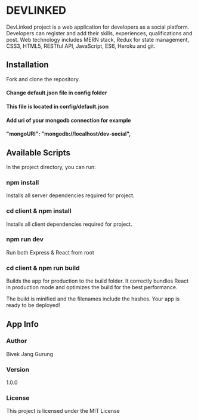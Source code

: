 # DEVLINKED
DevLinked project is a web application for developers as a social platform. Developers can register and add their skills, experiences, qualifications and post. Web technology includes MERN stack, Redux for state management, CSS3, HTML5, RESTful API, JavaScript, ES6, Heroku and git.


## Installation
Fork and clone the repository.
#### Change default.json file in config folder
#### This file is located in config/default.json
#### Add uri of your mongodb connection for example
#### "mongoURI": "mongodb://localhost/dev-social",
 

## Available Scripts
In the project directory, you can run:

### npm install
Installs all server dependencies required for project.

### cd client & npm install
Installs all client dependencies required for project.

### npm run dev
Run both Express & React from root

### cd client & npm run build
Builds the app for production to the build folder.
It correctly bundles React in production mode and optimizes the build for the best performance.

The build is minified and the filenames include the hashes.
Your app is ready to be deployed!


## App Info
### Author
Bivek Jang Gurung

### Version
1.0.0

### License
This project is licensed under the MIT License
